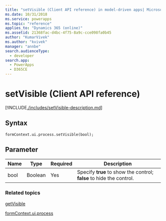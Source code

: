 ```yaml
---
title: "setVisible (Client API reference) in model-driven apps| MicrosoftDocs"
ms.date: 10/31/2018
ms.service: powerapps
ms.topic: "reference"
applies_to: "Dynamics 365 (online)"
ms.assetid: 21368fac-d4bc-4f75-8a9c-cce098fa0b45
author: "KumarVivek"
ms.author: "kvivek"
manager: "annbe"
search.audienceType: 
  - developer
search.app: 
  - PowerApps
  - D365CE
---
```

# setVisible (Client API reference)



[!INCLUDE[./includes/setVisible-description.md](./includes/setVisible-description.md)]

## Syntax

`formContext.ui.process.setVisible(bool);`

## Parameter

|Name|Type|Required|Description|
|--|--|--|--|
|bool|Boolean|Yes|Specify **true** to show the control; **false** to hide the control.|

### Related topics

[getVisible](getVisible.md)

[formContext.ui.process](../formContext-ui-process.md)



